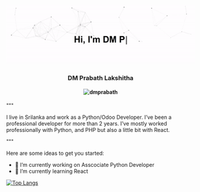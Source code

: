 <span align="center">![Hi, I'm DM Prabath Lakshitha 👋 I'm a 💻 Python developer ❤️" ](https://github.com/dmprabath/dmprabath/blob/main/assets/images/loading_image.gif)</span>

<h3 align="center"> DM Prabath Lakshitha </h3>
<h4 align="center"> <img src="https://komarev.com/ghpvc/?username=dmprabath&color=blue" alt="dmprabath" /> </h4>

"""

I live in Srilanka and work as a Python/Odoo Developer. I’ve been a professional developer for more than 2 years.
I’ve mostly worked professionally with Python, and PHP but also a little bit with React.

"""

Here are some ideas to get you started:

- 🔭 I’m currently working on Asscociate Python Developer
- 🌱 I’m currently learning React

[![Top Langs](https://github-readme-stats.vercel.app/api/top-langs/?username=dmprabath&layout=demo)](https://github.com/anuraghazra/github-readme-stats)





